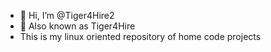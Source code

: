 - 👋 Hi, I’m @Tiger4Hire2
- 👀 Also known as Tiger4Hire
- This is my linux oriented repository of home code projects
